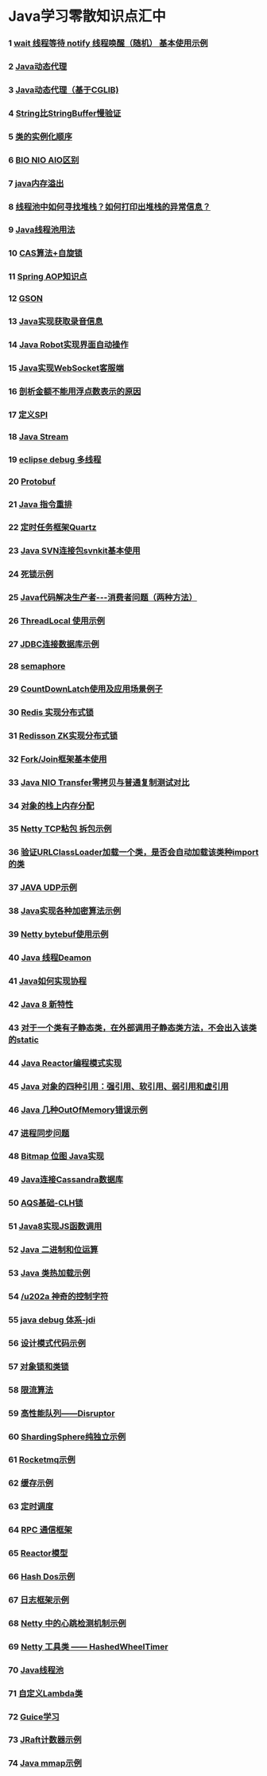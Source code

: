 # Java学习零散知识点汇中 

### 1 [wait 线程等待 notify 线程唤醒（随机） 基本使用示例](src/main/java/com/laz/knowledge/one/README.md)
### 2 [Java动态代理](src/main/java/com/laz/knowledge/two/README.md)
###	3 [Java动态代理（基于CGLIB)](src/main/java/com/laz/knowledge/three/README.md)
### 4 [String比StringBuffer慢验证 ](src/main/java/com/laz/knowledge/four/README.md)
### 5 [类的实例化顺序](src/main/java/com/laz/knowledge/five/README.md)
### 6 [BIO NIO AIO区别](src/main/java/com/laz/knowledge/six/README.md)
### 7 [java内存溢出](src/main/java/com/laz/knowledge/seven/README.md)
### 8 [线程池中如何寻找堆栈？如何打印出堆栈的异常信息？](src/main/java/com/laz/knowledge/eight/README.md)
### 9 [Java线程池用法](src/main/java/com/laz/knowledge/nine/README.md)
### 10 [CAS算法+自旋锁](src/main/java/com/laz/knowledge/ten/README.md)
### 11 [Spring AOP知识点](src/main/java/com/laz/knowledge/eleven/README.md)
### 12 [GSON](src/main/java/com/laz/knowledge/twelve/README.md)
### 13 [Java实现获取录音信息](src/main/java/com/laz/knowledge/thirteen/README.md)
### 14 [Java Robot实现界面自动操作](src/main/java/com/laz/knowledge/fourteen/README.md)
### 15 [Java实现WebSocket客服端](src/main/java/com/laz/knowledge/fifteen/README.md)
### 16 [剖析金额不能用浮点数表示的原因](src/main/java/com/laz/knowledge/sixteen/README.md)
### 17 [定义SPI](src/main/java/com/laz/knowledge/seventeen/README.md)
### 18 [Java Stream](src/main/java/com/laz/knowledge/eighteen/README.md)
### 19 [eclipse debug 多线程](src/main/java/com/laz/knowledge/nineteen/README.md)
### 20 [Protobuf](src/main/java/com/laz/knowledge/twenty/README.md)
### 21 [Java 指令重排](src/main/java/com/laz/knowledge/twentyone/README.md)
### 22 [定时任务框架Quartz](src/main/java/com/laz/knowledge/twentytwo/README.md)
### 23 [Java SVN连接包svnkit基本使用](src/main/java/com/laz/knowledge/twentythree/README.md)
### 24 [死锁示例](src/main/java/com/laz/knowledge/twentyfour/README.md)
### 25 [Java代码解决生产者---消费者问题（两种方法）](src/main/java/com/laz/knowledge/twentyfive/README.md)
### 26 [ThreadLocal 使用示例](src/main/java/com/laz/knowledge/twentysix/README.md)
### 27 [JDBC连接数据库示例](src/main/java/com/laz/knowledge/twentyseven/README.md)
### 28 [semaphore](src/main/java/com/laz/knowledge/twentyeight/README.md)
### 29 [CountDownLatch使用及应用场景例子](src/main/java/com/laz/knowledge/twentynine/README.md)
### 30 [Redis 实现分布式锁](src/main/java/com/laz/knowledge/thirty/README.md)
### 31 [Redisson ZK实现分布式锁](src/main/java/com/laz/knowledge/thirtyone/README.md)
### 32 [Fork/Join框架基本使用](src/main/java/com/laz/knowledge/thirtytwo/README.md)
### 33 [Java NIO Transfer零拷贝与普通复制测试对比](src/main/java/com/laz/knowledge/thirtythree/README.md)
### 34 [对象的栈上内存分配](src/main/java/com/laz/knowledge/thirtyfour/README.md)
### 35 [Netty TCP粘包 拆包示例](src/main/java/com/laz/knowledge/thirtyfive/README.md)
### 36 [验证URLClassLoader加载一个类，是否会自动加载该类种import的类](src/main/java/com/laz/knowledge/thirtysix/README.md)
### 37 [JAVA UDP示例](src/main/java/com/laz/knowledge/thirtyseven/README.md)
### 38 [Java实现各种加密算法示例](src/main/java/com/laz/knowledge/thirtyeight/README.md)
### 39 [Netty bytebuf使用示例](src/main/java/com/laz/knowledge/thirtynine/README.md)
### 40 [Java 线程Deamon](src/main/java/com/laz/knowledge/forty/README.md)
### 41 [Java如何实现协程](src/main/java/com/laz/knowledge/fortyone/README.md)
### 42 [Java 8 新特性](src/main/java/com/laz/knowledge/fortytwo/README.md)
### 43 [对于一个类有子静态类，在外部调用子静态类方法，不会出入该类的static](src/main/java/com/laz/knowledge/fortythree/README.md)
### 44 [Java Reactor编程模式实现](src/main/java/com/laz/knowledge/fortyfour/README.md)
### 45 [Java 对象的四种引用：强引用、软引用、弱引用和虚引用](src/main/java/com/laz/knowledge/fortyfive/README.md)
### 46 [Java 几种OutOfMemory错误示例](src/main/java/com/laz/knowledge/fortysix/README.md)
### 47 [进程同步问题](src/main/java/com/laz/knowledge/fortyseven/README.md)
### 48 [Bitmap 位图 Java实现](src/main/java/com/laz/knowledge/fortyeight/README.md)
### 49 [Java连接Cassandra数据库](src/main/java/com/laz/knowledge/fortynine/README.md)
### 50 [AQS基础-CLH锁](src/main/java/com/laz/knowledge/fifty/README.md)
### 51 [Java8实现JS函数调用](src/main/java/com/laz/knowledge/fiftyone/README.md)
### 52 [Java 二进制和位运算](src/main/java/com/laz/knowledge/fiftytwo/README.md)
### 53 [Java 类热加载示例](src/main/java/com/laz/knowledge/fiftythree/README.md)
### 54 [/u202a 神奇的控制字符](src/main/java/com/laz/knowledge/fiftyfour/README.md)
### 55 [java debug 体系-jdi ](src/main/java/com/laz/knowledge/fiftyfive/README.md)
### 56 [设计模式代码示例](src/main/java/com/laz/knowledge/fiftysix/README.md)
### 57 [对象锁和类锁](src/main/java/com/laz/knowledge/fiftyseven/README.md)
### 58 [限流算法](src/main/java/com/laz/knowledge/fiftyeight/README.md) 
### 59 [高性能队列——Disruptor](src/main/java/com/laz/knowledge/fiftynine/README.md) 
### 60 [ShardingSphere纯独立示例](src/main/java/com/laz/knowledge/sixty/README.md)
### 61 [Rocketmq示例](src/main/java/com/laz/knowledge/sixtyone/README.md)
### 62 [缓存示例](src/main/java/com/laz/knowledge/sixtytwo/README.md)
### 63 [定时调度](src/main/java/com/laz/knowledge/sixtythree/README.md)
### 64 [RPC 通信框架](src/main/java/com/laz/knowledge/sixtyfour/README.md)
### 65 [Reactor模型](src/main/java/com/laz/knowledge/sixtyfive/README.md)
### 66 [Hash Dos示例](src/main/java/com/laz/knowledge/sixtysix/README.md)
### 67 [日志框架示例](src/main/java/com/laz/knowledge/sixtyseven/README.md)
### 68 [Netty 中的心跳检测机制示例](src/main/java/com/laz/knowledge/sixtyeight/README.md)
### 69 [Netty 工具类 —— HashedWheelTimer](src/main/java/com/laz/knowledge/sixtynine/README.md)
### 70 [Java线程池](src/main/java/com/laz/knowledge/seventy/README.md)
### 71 [自定义Lambda类](src/main/java/com/laz/knowledge/seventyone/README.md)
### 72 [Guice学习](src/main/java/com/laz/knowledge/seventytwo/README.md)
### 73 [JRaft计数器示例](src/main/java/com/laz/knowledge/seventythree/README.md)
### 74 [Java mmap示例](src/main/java/com/laz/knowledge/seventyfour/README.md)